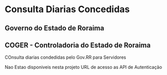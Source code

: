 # Consulta Diarias Concedidas


##  Governo do Estado de Roraima
##  COGER - Controladoria do Estado de Roraima


COnsulta diarias condedidas pelo Gov.RR para Servidores


Nao Estao disponiveis nesta projeto URL de acesso as API de Autenticação
